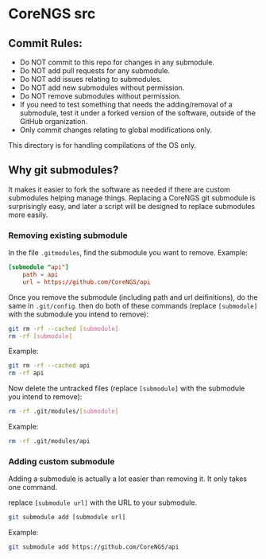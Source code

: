 # CoreNGS src

## Commit Rules:
- Do NOT commit to this repo for changes in any submodule. 
- Do NOT add pull requests for any submodule.
- Do NOT add issues relating to submodules.
- Do NOT add new submodules without permission.
- Do NOT remove submodules without permission.
- If you need to test something that needs the adding/removal 
  of a submodule, test it under a forked version of the software,
  outside of the GitHub organization.
- Only commit changes relating to global modifications only.

This directory is for handling compilations of the OS only.

## Why git submodules?
It makes it easier to fork the software as needed if there are 
custom submodules helping manage things. Replacing a CoreNGS git
submodule is surprisingly easy, and later a script will be designed
to replace submodules more easily.

### Removing existing submodule
In the file `.gitmodules`, find the submodule you want to remove. Example:
```toml
[submodule "api"]
	path = api
	url = https://github.com/CoreNGS/api
```
Once you remove the submodule (including path and url deifinitions), do the same in `.git/config`. then do both of these commands (replace `[submodule]` with the submodule you intend to remove):
```sh
git rm -rf --cached [submodule]
rm -rf [submodule]
```
Example:
```sh
git rm -rf --cached api
rm -rf api
```
Now delete the untracked files (replace `[submodule]` with the submodule you intend to remove):
```sh
rm -rf .git/modules/[submodule]
```
Example:
```sh
rm -rf .git/modules/api
```

### Adding custom submodule
Adding a submodule is actually a lot easier than removing it. It only takes one command. 

replace `[submodule url]` with the URL to your submodule.
```sh
git submodule add [submodule url]
```
Example:
```sh
git submodule add https://github.com/CoreNGS/api
```